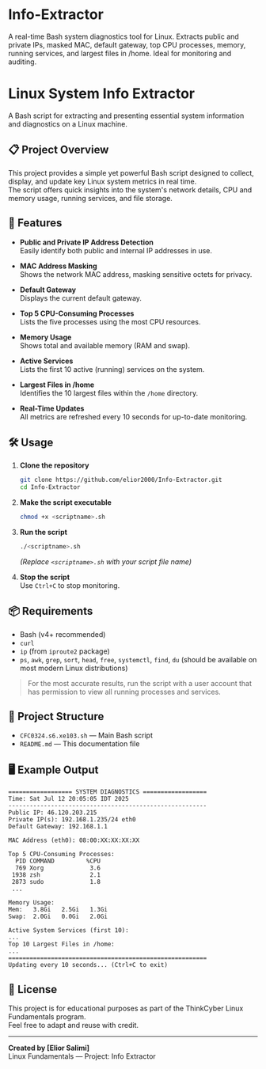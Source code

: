 # Info-Extractor
A real-time Bash system diagnostics tool for Linux. Extracts public and private IPs, masked MAC, default gateway, top CPU processes, memory, running services, and largest files in /home. Ideal for monitoring and auditing.


# Linux System Info Extractor

A Bash script for extracting and presenting essential system information and diagnostics on a Linux machine.

## 📋 Project Overview

This project provides a simple yet powerful Bash script designed to collect, display, and update key Linux system metrics in real time.  
The script offers quick insights into the system's network details, CPU and memory usage, running services, and file storage.

## 🚀 Features

- **Public and Private IP Address Detection**  
  Easily identify both public and internal IP addresses in use.

- **MAC Address Masking**  
  Shows the network MAC address, masking sensitive octets for privacy.

- **Default Gateway**  
  Displays the current default gateway.

- **Top 5 CPU-Consuming Processes**  
  Lists the five processes using the most CPU resources.

- **Memory Usage**  
  Shows total and available memory (RAM and swap).

- **Active Services**  
  Lists the first 10 active (running) services on the system.

- **Largest Files in /home**  
  Identifies the 10 largest files within the `/home` directory.

- **Real-Time Updates**  
  All metrics are refreshed every 10 seconds for up-to-date monitoring.

## 🛠️ Usage

1. **Clone the repository**  
   ```bash
   git clone https://github.com/elior2000/Info-Extractor.git
   cd Info-Extractor
   ```

2. **Make the script executable**
   ```bash
   chmod +x <scriptname>.sh
   ```

3. **Run the script**
   ```bash
   ./<scriptname>.sh
   ```

   *(Replace `<scriptname>.sh` with your script file name)*

4. **Stop the script**  
   Use `Ctrl+C` to stop monitoring.

## 📦 Requirements

- Bash (v4+ recommended)
- `curl`
- `ip` (from `iproute2` package)
- `ps`, `awk`, `grep`, `sort`, `head`, `free`, `systemctl`, `find`, `du` (should be available on most modern Linux distributions)

> For the most accurate results, run the script with a user account that has permission to view all running processes and services.

## 📑 Project Structure

- `CFC0324.s6.xe103.sh` — Main Bash script  
- `README.md` — This documentation file

## 🖥️ Example Output

```
================== SYSTEM DIAGNOSTICS ==================
Time: Sat Jul 12 20:05:05 IDT 2025
--------------------------------------------------------
Public IP: 46.120.203.215
Private IP(s): 192.168.1.235/24 eth0
Default Gateway: 192.168.1.1

MAC Address (eth0): 08:00:XX:XX:XX:XX

Top 5 CPU-Consuming Processes:
  PID COMMAND         %CPU
  769 Xorg             3.6
 1938 zsh              2.1
 2873 sudo             1.8
 ...

Memory Usage:
Mem:   3.8Gi   2.5Gi   1.3Gi
Swap:  2.0Gi   0.0Gi   2.0Gi

Active System Services (first 10):
...
Top 10 Largest Files in /home:
...
========================================================
Updating every 10 seconds... (Ctrl+C to exit)
```

## 📃 License

This project is for educational purposes as part of the ThinkCyber Linux Fundamentals program.  
Feel free to adapt and reuse with credit.

---

**Created by [Elior Salimi]**  
Linux Fundamentals — Project: Info Extractor
